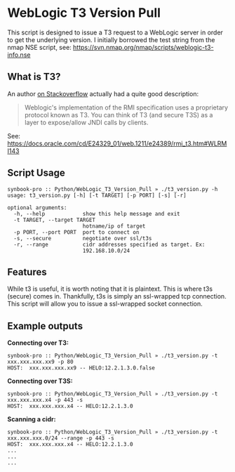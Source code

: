 # WebLogic T3 Version Pull

This script is designed to issue a T3 request to a WebLogic server in order to get the underlying version. I initially borrowed the test string from the nmap NSE script, see: https://svn.nmap.org/nmap/scripts/weblogic-t3-info.nse

## What is T3?

An author [on Stackoverflow](https://stackoverflow.com/a/17551807) actually had a quite good description:

> Weblogic's implementation of the RMI specification uses a proprietary protocol known as T3. You can think of T3 (and secure T3S) as a layer to expose/allow JNDI calls by clients.

See: https://docs.oracle.com/cd/E24329_01/web.1211/e24389/rmi_t3.htm#WLRMI143

## Script Usage

```
synbook-pro :: Python/WebLogic_T3_Version_Pull » ./t3_version.py -h
usage: t3_version.py [-h] [-t TARGET] [-p PORT] [-s] [-r]

optional arguments:
  -h, --help            show this help message and exit
  -t TARGET, --target TARGET
                        hotname/ip of target
  -p PORT, --port PORT  port to connect on
  -s, --secure          negotiate over ssl/t3s
  -r, --range           cidr addresses specified as target. Ex:
                        192.168.10.0/24
```

## Features

While t3 is useful, it is worth noting that it is plaintext. This is where t3s (secure) comes in. Thankfully, t3s is simply an ssl-wrapped tcp connection. This script will allow you to issue a ssl-wrapped socket connection. 

## Example outputs

**Connecting over T3:**

```
synbook-pro :: Python/WebLogic_T3_Version_Pull » ./t3_version.py -t xxx.xxx.xxx.xx9 -p 80
HOST:  xxx.xxx.xxx.xx9 -- HELO:12.2.1.3.0.false
```

**Connecting over T3S:**

```
synbook-pro :: Python/WebLogic_T3_Version_Pull » ./t3_version.py -t xxx.xxx.xxx.x4 -p 443 -s
HOST:  xxx.xxx.xxx.x4 -- HELO:12.2.1.3.0
```

**Scanning a cidr:**

```
synbook-pro :: Python/WebLogic_T3_Version_Pull » ./t3_version.py -t xxx.xxx.xxx.0/24 --range -p 443 -s
HOST:  xxx.xxx.xxx.x4 -- HELO:12.2.1.3.0
...
...
...
```